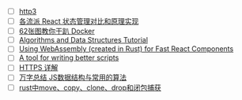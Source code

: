 - [ ] [http3](https://www.smashingmagazine.com/2021/08/http3-core-concepts-part1/)
- [ ] [各流派 React 状态管理对比和原理实现](https://zhuanlan.zhihu.com/p/394106764)
- [ ] [62张图教你干趴 Docker](https://zhuanlan.zhihu.com/p/378907027)
- [ ] [Algorithms and Data Structures Tutorial](https://www.youtube.com/watch?v=8hly31xKli0)
- [ ] [Using WebAssembly (created in Rust) for Fast React Components](https://www.joshfinnie.com/blog/using-webassembly-created-in-rust-for-fast-react-components/)
- [ ] [A tool for writing better scripts](https://www.sitepoint.com/google-zx-write-node-shell-scripts/)
- [ ] [HTTPS 详解](https://segmentfault.com/a/1190000021494676)
- [ ] [万字总结 JS数据结构与常用的算法](https://zhuanlan.zhihu.com/p/509310881)
- [ ] [rust中move、copy、clone、drop和闭包捕获](https://www.jianshu.com/p/ea1b96cbf0a1)
